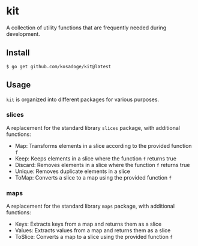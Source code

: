 # kit
A collection of utility functions that are frequently needed during development.

## Install
```
$ go get github.com/kosadoge/kit@latest
```

## Usage
`kit` is organized into different packages for various purposes.

### slices
A replacement for the standard library `slices` package, with additional functions:

- Map: Transforms elements in a slice according to the provided function `f`
- Keep: Keeps elements in a slice where the function `f` returns true
- Discard: Removes elements in a slice where the function `f` returns true
- Unique: Removes duplicate elements in a slice
- ToMap: Converts a slice to a map using the provided function `f`

### maps
A replacement for the standard library `maps` package, with additional functions:

- Keys: Extracts keys from a map and returns them as a slice
- Values: Extracts values from a map and returns them as a slice
- ToSlice: Converts a map to a slice using the provided function `f`